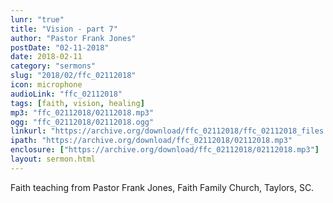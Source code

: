 ```yaml
---
lunr: "true"
title: "Vision - part 7"
author: "Pastor Frank Jones"
postDate: "02-11-2018"
date: 2018-02-11
category: "sermons"
slug: "2018/02/ffc_02112018"
icon: microphone
audioLink: "ffc_02112018"
tags: [faith, vision, healing]
mp3: "ffc_02112018/02112018.mp3"
ogg: "ffc_02112018/02112018.ogg"
linkurl: "https://archive.org/download/ffc_02112018/ffc_02112018_files.xml"
ipath: "https://archive.org/download/ffc_02112018/02112018.mp3"
enclosure: ["https://archive.org/download/ffc_02112018/02112018.mp3"]
layout: sermon.html
---
```


Faith teaching from Pastor Frank Jones, Faith Family Church, Taylors, SC.
